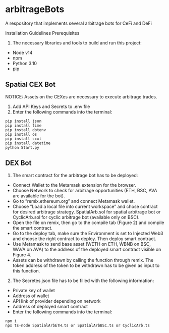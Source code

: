 # arbitrageBots
A respository that implements several arbitrage bots for CeFi and DeFi

Installation Guidelines
Prerequisites
1. The necessary libraries and tools to build and run this project:
- Node v14
- npm
- Python 3.10
- pip

## Spatial CEX Bot
NOTICE: Assets on the CEXes are necessary to execute arbitrage trades.
1. Add API Keys and Secrets to .env file
2. Enter the following commands into the terminal:
```
pip install json
pip install time
pip install dotenv
pip install os
pip install ccxt
pip install datetime
python Start.py
```

## DEX Bot
1. The smart contract for the arbitrage bot has to be deployed:
- Connect Wallet to the Metamask extension for the browser.
- Choose Network to check for arbitrage opportunities (ETH, BSC, AVA are available for the bot).
- Go to ”remix.ethereum.org” and connect Metamask wallet.
- Choose ”Load a local file into current workspace” and chose contract for desired arbitrage strategy. SpatialArb.sol for spatial arbitrage bot or CyclicArb.sol for cyclic arbitrage bot (available only on BSC).
- Open the file on remix, then go to the compile tab (Figure 2) and compile the smart contract.
- Go to the deploy tab, make sure the Environment is set to Injected Web3 and choose the right contract to deploy. Then deploy smart contract.
- Use Metamask to send base asset (WETH on ETH, WBNB on BSC, WAVA on AVA) to the address of the deployed smart contract visible on Figure 4.
- Assets can be withdrawn by calling the function through remix. The token address of the token to be withdrawn has to be given as input to this function.
2. The Secretes.json file has to be filled with the following information:
- Private key of wallet
- Address of wallet
- API link of provider depending on network
- Address of deployed smart contract
- Enter the following commands into the terminal:
```
npm i
npx ts-node SpatialArbETH.ts or SpatialArbBSC.ts or CyclicArb.ts
```
